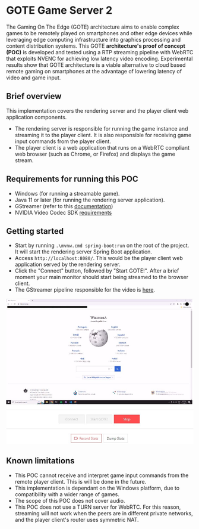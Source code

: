 # GOTE Game Server 2

The Gaming On The Edge (GOTE) architecture aims to enable complex games to be remotely played on smartphones and other edge devices while leveraging edge computing infrastructure into graphics processing and content distribution systems. This GOTE **architecture's proof of concept (POC)** is developed and tested using a RTP streaming pipeline with WebRTC that exploits NVENC for achieving low latency video encoding. Experimental results show that GOTE architecture is a viable alternative to cloud based remote gaming on smartphones at the advantage of lowering latency of video and game input.

## Brief overview

This implementation covers the rendering server and the player client web application components.

* The rendering server is responsible for running the game instance and streaming it to the player client. It is also responsible for receiving game input commands from the player client.
* The player client is a web application that runs on a WebRTC compliant web browser (such as Chrome, or Firefox) and displays the game stream.

## Requirements for running this POC

* Windows (for running a streamable game).
* Java 11 or later (for running the rendering server application).
* GStreamer (refer to this [documentation](https://gstreamer.freedesktop.org/documentation/installing/on-windows.html))
* NVIDIA Video Codec SDK [requirements](https://developer.nvidia.com/nvidia-video-codec-sdk/download)

## Getting started

* Start by running `.\mvnw.cmd spring-boot:run` on the root of the project. It will start the rendering server Spring Boot application.
* Access `http://localhost:8080/`. This would be the player client web application served by the rendering server.
* Click the "Connect" button, followed by "Start GOTE!". After a brief moment your main monitor should start being streamed to the browser client.
* The GStreamer pipeline responsible for the video is [here](.\src\main\java\com\gpr\edgegameserver\streaming\GStreamerVideoService.java).

![image info](./readme-assets/Streaming-example.JPG)

## Known limitations

* This POC cannot receive and interpret game input commands from the remote player client. This is will be done in the future.
* This implementation is dependant on the Windows platform, due to compatibility with a wider range of games.
* The scope of this POC does not cover audio.
* This POC does not use a TURN server for WebRTC. For this reason, streaming will not work when the peers are in different private networks, and the player client's router uses symmetric NAT.
